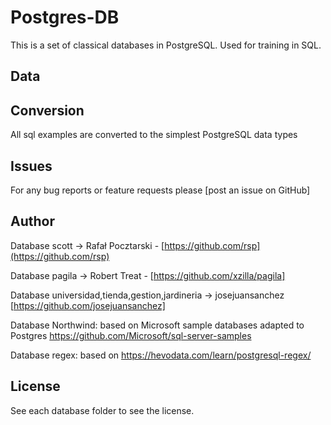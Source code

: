# Postgres-DB
 
This is a set of classical databases  in PostgreSQL.
Used for training in SQL.

Data
----


Conversion
----------
All sql examples are converted to the simplest PostgreSQL data types 

Issues
------
For any bug reports or feature requests please
[post an issue on GitHub]

Author
------

Database scott  -> Rafał Pocztarski - [https://github.com/rsp](https://github.com/rsp)

Database pagila -> Robert Treat - [https://github.com/xzilla/pagila]

Database universidad,tienda,gestion,jardineria -> josejuansanchez [https://github.com/josejuansanchez]

Database Northwind: based on Microsoft sample databases adapted to Postgres https://github.com/Microsoft/sql-server-samples

Database regex: based on https://hevodata.com/learn/postgresql-regex/

License
-------
See each database folder to see the license.
